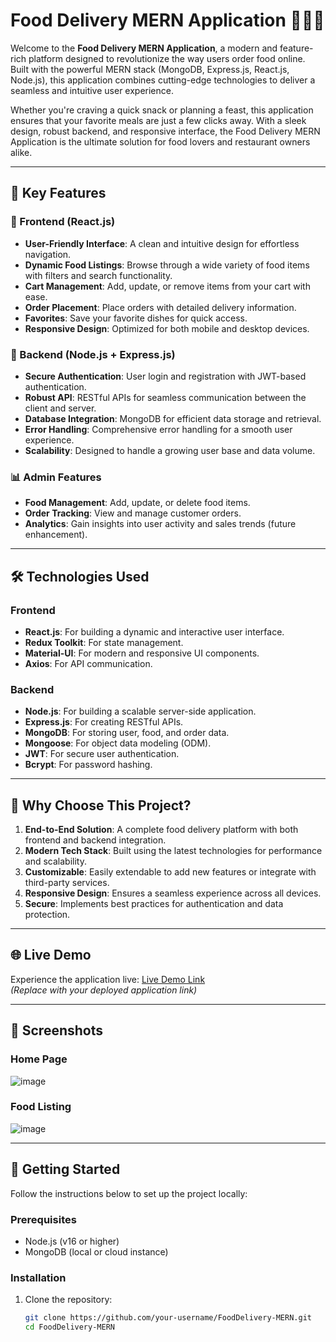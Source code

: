 # Food Delivery MERN Application 🍔🍕🍜

Welcome to the **Food Delivery MERN Application**, a modern and feature-rich platform designed to revolutionize the way users order food online. Built with the powerful MERN stack (MongoDB, Express.js, React.js, Node.js), this application combines cutting-edge technologies to deliver a seamless and intuitive user experience.

Whether you're craving a quick snack or planning a feast, this application ensures that your favorite meals are just a few clicks away. With a sleek design, robust backend, and responsive interface, the Food Delivery MERN Application is the ultimate solution for food lovers and restaurant owners alike.

---

## 🌟 Key Features

### 🚀 Frontend (React.js)
- **User-Friendly Interface**: A clean and intuitive design for effortless navigation.
- **Dynamic Food Listings**: Browse through a wide variety of food items with filters and search functionality.
- **Cart Management**: Add, update, or remove items from your cart with ease.
- **Order Placement**: Place orders with detailed delivery information.
- **Favorites**: Save your favorite dishes for quick access.
- **Responsive Design**: Optimized for both mobile and desktop devices.

### 🔧 Backend (Node.js + Express.js)
- **Secure Authentication**: User login and registration with JWT-based authentication.
- **Robust API**: RESTful APIs for seamless communication between the client and server.
- **Database Integration**: MongoDB for efficient data storage and retrieval.
- **Error Handling**: Comprehensive error handling for a smooth user experience.
- **Scalability**: Designed to handle a growing user base and data volume.

### 📊 Admin Features
- **Food Management**: Add, update, or delete food items.
- **Order Tracking**: View and manage customer orders.
- **Analytics**: Gain insights into user activity and sales trends (future enhancement).

---

## 🛠️ Technologies Used

### Frontend
- **React.js**: For building a dynamic and interactive user interface.
- **Redux Toolkit**: For state management.
- **Material-UI**: For modern and responsive UI components.
- **Axios**: For API communication.

### Backend
- **Node.js**: For building a scalable server-side application.
- **Express.js**: For creating RESTful APIs.
- **MongoDB**: For storing user, food, and order data.
- **Mongoose**: For object data modeling (ODM).
- **JWT**: For secure user authentication.
- **Bcrypt**: For password hashing.

---

## 🎯 Why Choose This Project?

1. **End-to-End Solution**: A complete food delivery platform with both frontend and backend integration.
2. **Modern Tech Stack**: Built using the latest technologies for performance and scalability.
3. **Customizable**: Easily extendable to add new features or integrate with third-party services.
4. **Responsive Design**: Ensures a seamless experience across all devices.
5. **Secure**: Implements best practices for authentication and data protection.

---

## 🌐 Live Demo

Experience the application live: [Live Demo Link](#)  
*(Replace with your deployed application link)*

---

## 📸 Screenshots

### Home Page
![image](https://github.com/user-attachments/assets/91ac8e53-27f4-44dd-a409-8a0f36411aa4)

### Food Listing
![image](https://github.com/user-attachments/assets/811e3e9f-76de-4e70-9bea-649e46c39ae4)


---

## 🚀 Getting Started

Follow the instructions below to set up the project locally:

### Prerequisites
- Node.js (v16 or higher)
- MongoDB (local or cloud instance)

### Installation
1. Clone the repository:
   ```bash
   git clone https://github.com/your-username/FoodDelivery-MERN.git
   cd FoodDelivery-MERN

